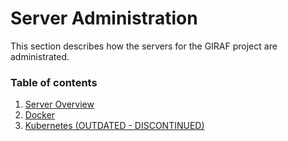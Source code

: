 # Server Administration

This section describes how the servers for the GIRAF project are administrated.

### Table of contents

1. [Server Overview](./ServerOverview.md)
2. [Docker](./docker.md)
3. [Kubernetes (OUTDATED - DISCONTINUED)](./kubernetes.md)
